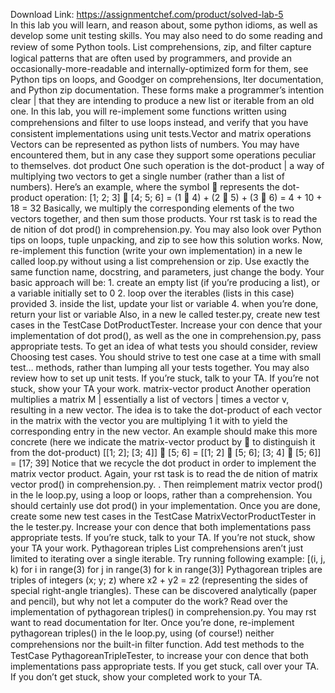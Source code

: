 Download Link: https://assignmentchef.com/product/solved-lab-5
<br>
In this lab you will learn, and reason about, some python idioms, as well as develop some unit testing skills. You may also need to do some reading and review of some Python tools. List comprehensions, zip, and ﬁlter capture logical patterns that are often used by programmers, and provide an occasionally-more-readable and internally-optimized form for them, see Python tips on loops, and Goodger on comprehensions, lter documentation, and Python zip documentation. These forms make a programmer’s intention clear | that they are intending to produce a new list or iterable from an old one. In this lab, you will re-implement some functions written using comprehensions and ﬁlter to use loops instead, and verify that you have consistent implementations using unit tests.Vector and matrix operations Vectors can be represented as python lists of numbers. You may have encountered them, but in any case they support some operations peculiar to themselves. dot product One such operation is the dot-product | a way of multiplying two vectors to get a single number (rather than a list of numbers). Here’s an example, where the symbol &#x1; represents the dot-product operation: [1; 2; 3] &#x1; [4; 5; 6] = (1 &#x2; 4) + (2 &#x2; 5) + (3 &#x2; 6) = 4 + 10 + 18 = 32 Basically, we multiply the corresponding elements of the two vectors together, and then sum those products. Your rst task is to read the de nition of dot prod() in comprehension.py. You may also look over Python tips on loops, tuple unpacking, and zip to see how this solution works. Now, re-implement this function (write your own implementation) in a new le called loop.py without using a list comprehension or zip. Use exactly the same function name, docstring, and parameters, just change the body. Your basic approach will be: 1. create an empty list (if you’re producing a list), or a variable initially set to 0 2. loop over the iterables (lists in this case) provided 3. inside the list, update your list or variable 4. when you’re done, return your list or variable Also, in a new le called tester.py, create new test cases in the TestCase DotProductTester. Increase your con dence that your implementation of dot prod(), as well as the one in comprehension.py, pass appropriate tests. To get an idea of what tests you should consider, review Choosing test cases. You should strive to test one case at a time with small test… methods, rather than lumping all your tests together. You may also review how to set up unit tests. If you’re stuck, talk to your TA. If you’re not stuck, show your TA your work. matrix-vector product Another operation multiplies a matrix M | essentially a list of vectors | times a vector v, resulting in a new vector. The idea is to take the dot-product of each vector in the matrix with the vector you are multiplying 1 it with to yield the corresponding entry in the new vector. An example should make this more concrete (here we indicate the matrix-vector product by &#x2; to distinguish it from the dot-product) [[1; 2]; [3; 4]] &#x2; [5; 6] = [[1; 2] &#x1; [5; 6]; [3; 4] &#x1; [5; 6]] = [17; 39] Notice that we recycle the dot product in order to implement the matrix vector product. Again, your rst task is to read the de nition of matrix vector prod() in comprehension.py. . Then reimplement matrix vector prod() in the le loop.py, using a loop or loops, rather than a comprehension. You should certainly use dot prod() in your implementation. Once you are done, create some new test cases in the TestCase MatrixVectorProductTester in the le tester.py. Increase your con dence that both implementations pass appropriate tests. If you’re stuck, talk to your TA. If you’re not stuck, show your TA your work. Pythagorean triples List comprehensions aren’t just limited to iterating over a single iterable. Try running following example: [(i, j, k) for i in range(3) for j in range(3) for k in range(3)] Pythagorean triples are triples of integers (x; y; z) where x2 + y2 = z2 (representing the sides of special right-angle triangles). These can be discovered analytically (paper and pencil), but why not let a computer do the work? Read over the implementation of pythagorean triples() in comprehension.py. You may rst want to read documentation for lter. Once you’re done, re-implement pythagorean triples() in the le loop.py, using (of course!) neither comprehensions nor the built-in ﬁlter function. Add test methods to the TestCase PythagoreanTripleTester, to increase your con dence that both implementations pass appropriate tests. If you get stuck, call over your TA. If you don’t get stuck, show your completed work to your TA.